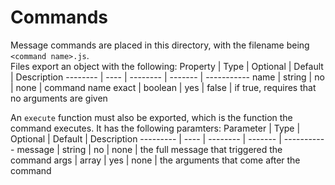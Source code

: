 # Commands
Message commands are placed in this directory, with the filename being `<command name>.js`.\
Files export an object with the following:
Property | Type | Optional | Default | Description
-------- | ---- | -------- | ------- | -----------
name | string | no | none | command name
exact | boolean | yes | false | if true, requires that no arguments are given

An `execute` function must also be exported, which is the function the command executes. It has the following paramters:
Parameter | Type | Optional | Default | Description
--------- | ---- | -------- | ------- | -----------
message | string | no | none | the full message that triggered the command
args | array | yes | none | the arguments that come after the command
